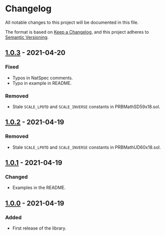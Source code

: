 # Changelog

All notable changes to this project will be documented in this file.

The format is based on [Keep a Changelog](https://keepachangelog.com/en/1.0.0/), and this project adheres to [Semantic Versioning](https://semver.org/spec/v2.0.0.html).

## [1.0.3] - 2021-04-20

### Fixed

- Typos in NatSpec comments.
- Typo in example in README.

### Removed

- Stale `SCALE_LPOTD` and `SCALE_INVERSE` constants in PRBMathSD59x18.sol.

## [1.0.2] - 2021-04-19

### Removed

- Stale `SCALE_LPOTD` and `SCALE_INVERSE` constants in PRBMathUD60x18.sol.

## [1.0.1] - 2021-04-19

### Changed

- Examples in the README.

## [1.0.0] - 2021-04-19

### Added

- First release of the library.

[1.0.3]: https://github.com/hifi-finance/prb-math/compare/v1.0.2...v1.0.3
[1.0.2]: https://github.com/hifi-finance/prb-math/compare/v1.0.1...v1.0.2
[1.0.1]: https://github.com/hifi-finance/prb-math/compare/v1.0.0...v1.0.1
[1.0.0]: https://github.com/hifi-finance/prb-math/releases/tag/v1.0.0
